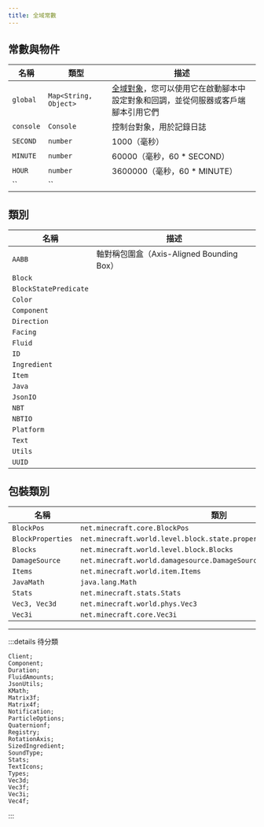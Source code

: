```yaml
---
title: 全域常數
---
```


## 常數與物件

| 名稱      | 類型                  | 描述                                                                                                 |
| --------- | --------------------- | ---------------------------------------------------------------------------------------------------- |
| `global`  | `Map<String, Object>` | [全域對象](./tips/global.md)，您可以使用它在啟動腳本中設定對象和回調，並從伺服器或客戶端腳本引用它們 |
| `console` | `Console`             | 控制台對象，用於記錄日誌                                                                             |
| `SECOND`  | `number`              | 1000（毫秒）                                                                                         |
| `MINUTE`  | `number`              | 60000（毫秒，60 * SECOND）                                                                           |
| `HOUR`    | `number`              | 3600000（毫秒，60 * MINUTE）                                                                         |
| ``        | ``                    |                                                                                                      |


## 類別

| 名稱                  | 描述                                      |
| --------------------- | ----------------------------------------- |
| `AABB`                | 軸對稱包圍盒（Axis-Aligned Bounding Box） |
| `Block`               |                                           |
| `BlockStatePredicate` |                                           |
| `Color`               |                                           |
| `Component`           |                                           |
| `Direction`           |                                           |
| `Facing`              |                                           |
| `Fluid`               |                                           |
| `ID`                  |                                           |
| `Ingredient`          |                                           |
| `Item`                |                                           |
| `Java`                |                                           |
| `JsonIO`              |                                           |
| `NBT`                 |                                           |
| `NBTIO`               |                                           |
| `Platform`            |                                           |
| `Text`                |                                           |
| `Utils`               |                                           |
| `UUID`                |                                           |


## 包裝類別

| 名稱              | 類別                                                                    |
| ----------------- | ----------------------------------------------------------------------- |
| `BlockPos`        | `net.minecraft.core.BlockPos`                                           |
| `BlockProperties` | `net.minecraft.world.level.block.state.properties.BlockStateProperties` |
| `Blocks`          | `net.minecraft.world.level.block.Blocks`                                |
| `DamageSource`    | `net.minecraft.world.damagesource.DamageSource`                         |
| `Items`           | `net.minecraft.world.item.Items`                                        |
| `JavaMath`        | `java.lang.Math`                                                        |
| `Stats`           | `net.minecraft.stats.Stats`                                             |
| `Vec3, Vec3d`     | `net.minecraft.world.phys.Vec3`                                         |
| `Vec3i`           | `net.minecraft.core.Vec3i`                                              |

---

:::details 待分類

```
Client;
Component;
Duration;
FluidAmounts;
JsonUtils;
KMath;
Matrix3f;
Matrix4f;
Notification;
ParticleOptions;
Quaternionf;
Registry;
RotationAxis;
SizedIngredient;
SoundType;
Stats;
TextIcons;
Types;
Vec3d;
Vec3f;
Vec3i;
Vec4f;
```

:::